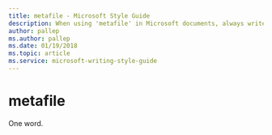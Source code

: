 ```yaml
---
title: metafile - Microsoft Style Guide
description: When using 'metafile' in Microsoft documents, always write it as one word.
author: pallep
ms.author: pallep
ms.date: 01/19/2018
ms.topic: article
ms.service: microsoft-writing-style-guide
---
```


# metafile

One word.
